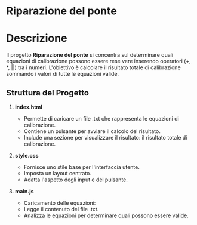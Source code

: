 # Riparazione del ponte

# Descrizione
Il progetto **Riparazione del ponte** si concentra sul determinare quali equazioni di calibrazione possono essere rese vere inserendo operatori (+, *, ||) tra i numeri. L'obiettivo è calcolare il risultato totale di calibrazione sommando i valori di tutte le equazioni valide.

## Struttura del Progetto

1. **index.html**
     - Permette di caricare un file .txt che rappresenta le equazioni di calibrazione.
     - Contiene un pulsante per avviare il calcolo del risultato.
     - Include una sezione per visualizzare il risultato: il risultato totale di calibrazione.

2. **style.css**
     - Fornisce uno stile base per l'interfaccia utente.
     - Imposta un layout centrato.
     - Adatta l'aspetto degli input e del pulsante.

3. **main.js**
     - Caricamento delle equazioni:
     - Legge il contenuto del file .txt.
     - Analizza le equazioni per determinare quali possono essere valide.